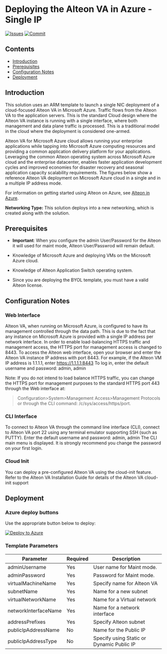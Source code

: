 # Deploying the Alteon VA in Azure - Single IP

[![Issues](https://img.shields.io/github/issues/Radware/Radware-azure-arm-templates)](https://github.com/radware/Radware-azure-arm-templates/issues)
[![Commit](https://img.shields.io/github/last-commit/Radware/Radware-azure-arm-templates)]()


## Contents

- [Introduction](#introduction)
- [Prerequisites](#prerequisites)
- [Configuration Notes](#iconfiguration-notes)
- [Deployment](#Deployment)

## Introduction

This solution uses an ARM template to launch a single NIC deployment of a cloud-focused Alteon VA in Microsoft Azure. Traffic flows from the Alteon VA to the application servers. This is the standard Cloud design where the  Alteon VA instance is running with a single interface, where both management and data plane traffic is processed.  This is a traditional model in the cloud where the deployment is considered one-armed.

Alteon VA for Microsoft Azure cloud allows running your enterprise applications while tapping into
Microsoft Azure computing resources and providing a common application delivery platform for your
applications. Leveraging the common Alteon operating system across Microsoft Azure cloud and the
enterprise datacenter, enables faster application development cycles and improved economies for
disaster recovery and seasonal application capacity scalability requirements. The figures below show
a reference Alteon VA deployment on Microsoft Azure cloud in a single and in a multiple IP address
mode.

For information on getting started using Alteon on Azure, see [Alteon in Azure](https://support.radware.com/app/answers/answer_view/a_id/20942/related/1).

**Networking  Type:** This solution deploys into a new networking, which is created along with the solution.


## Prerequisites

- **Important**: When you configure the admin User/Password for the Alteon it will used for maint mode, Alteon User/Passwrod will remain default. 

- Knowledge of Microsoft Azure and deploying VMs on the Microsoft Azure cloud.
- Knowledge of Alteon Application Switch operating system.
- Since you are deploying the BYOL template, you must have a valid Alteon license.

## Configuration Notes

### Web Interface

Alteon VA, when running on Microsoft Azure, is configured to have its management controlled
through the data path. This is due to the fact that any instance on Microsoft Azure is provided with a
single IP address per network interface.
In order to enable load-balancing HTTPS traffic and management access, the HTTPS port for
management access is changed to 8443.
To access the Alteon web interface, open your browser and enter the Alteon VA instance IP address
with port 8443.
For example, if the Alteon VM IP address is 1.1.1.1, enter https://1.1.1.1:8443
To log in, enter the default username and password: admin, admin

Note: If you do not intend to load balance HTTPS traffic, you can change the HTTPS port for
management purposes to the standard HTTPS port 443 through the Web interface at:
>Configuration>System>Management Access>Management Protocols
or through the CLI command: /c/sys/access/https/port.

### CLI Interface

To connect to Alteon VA through the command line interface (CLI), connect to Alteon VA port 22
using any terminal emulator supporting SSH (such as PUTTY).
Enter the default username and password: admin, admin
The CLI main menu is displayed.
It is strongly recommend you change the password on your first login.

### Cloud Init

You can deploy a pre-configured Alteon VA using the cloud-init feature.
Refer to the Alteon VA Installation Guide for details of the Alteon VA cloud-init support


## Deployment

### Azure deploy buttons

Use the appropriate button below to deploy:

[![Deploy to Azure]( https://aka.ms/deploytoazurebutton)](https://portal.azure.com/#create/Microsoft.Template/uri/https%3A%2F%2Fraw.githubusercontent.com%2FRadware%2FRadware-azure-arm-templates%2Fmaster%2FAlteon%2FGUI%2FStandalone%2FSingleIP%2Fnew-network%2Fdeploy.template.json)

### Template Parameters


| Parameter | Required | Description |
| --- | --- | --- |
| adminUsername | Yes | User name for Maint mode. |
| adminPassword| Yes | Password for Maint mode. |
| virtualMachineName| Yes |Specify name for Alteon VA |
| subnetName| Yes | Name for a new subnet |networkInterfaceName
| virtualNetworkName| Yes | Name for a Virtual network|
| networkInterfaceName| Yes | Name for a network interface |
| addressPrefixes | Yes | Specify Alteon subnet |
| publicIpAddressName| No | Name for the Public IP |
| publicIpAddressType| No |Specify using Static or Dynamic Public IP |







